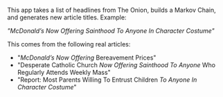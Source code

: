 This app takes a list of headlines from The Onion, builds a Markov Chain, and generates new article titles. Example:

_"McDonald’s Now Offering Sainthood To Anyone In Character Costume"_

This comes from the following real articles:

* "_McDonald’s Now Offering_ Bereavement Prices"
* "Desperate Catholic Church _Now Offering Sainthood To Anyone_ Who Regularly Attends Weekly Mass"
* "Report: Most Parents Willing To Entrust Children _To Anyone In Character Costume_"
